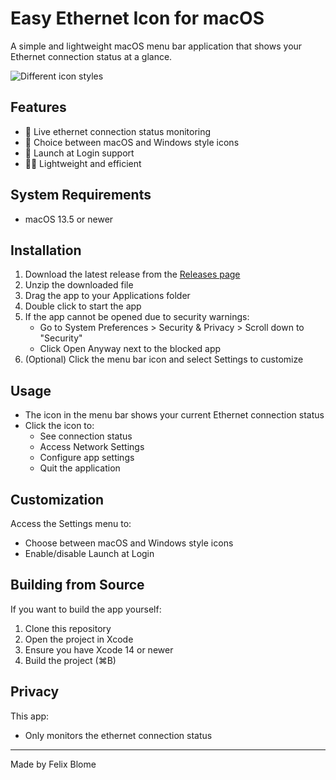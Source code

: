 # Easy Ethernet Icon for macOS

A simple and lightweight macOS menu bar application that shows your Ethernet connection status at a glance.

![Different icon styles](https://i.ibb.co/4Wpm9NR/SCR-20241106-mtht.png)

## Features
- 🔌 Live ethernet connection status monitoring
- 🎨 Choice between macOS and Windows style icons
- 🚀 Launch at Login support
- 🏃‍♂️ Lightweight and efficient

## System Requirements
- macOS 13.5 or newer

## Installation
1. Download the latest release from the [Releases page](../../releases)
2. Unzip the downloaded file
3. Drag the app to your Applications folder
4. Double click to start the app
5. If the app cannot be opened due to security warnings:
	- Go to System Preferences > Security & Privacy > Scroll down to "Security"
	- Click Open Anyway next to the blocked app
7. (Optional) Click the menu bar icon and select Settings to customize

## Usage
- The icon in the menu bar shows your current Ethernet connection status
- Click the icon to:
  - See connection status
  - Access Network Settings
  - Configure app settings
  - Quit the application

## Customization
Access the Settings menu to:
- Choose between macOS and Windows style icons
- Enable/disable Launch at Login

## Building from Source
If you want to build the app yourself:
1. Clone this repository
2. Open the project in Xcode
3. Ensure you have Xcode 14 or newer
4. Build the project (⌘B)

## Privacy
This app:
- Only monitors the ethernet connection status

---
Made by Felix Blome 
